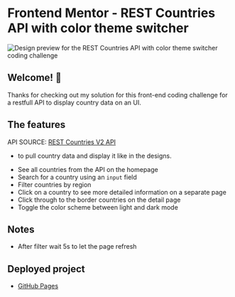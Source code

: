 # Frontend Mentor - REST Countries API with color theme switcher

![Design preview for the REST Countries API with color theme switcher coding challenge](/Users/benjaminscharf/Desktop/Coding/Challenges/rest-countries-api-with-color-theme-switcher-master/Source_Code/Countries_Screenshot.png)

## Welcome! 👋

Thanks for checking out my solution for this front-end coding challenge for a restfull API to display country data on an UI.

## The features

API SOURCE: [REST Countries V2 API](https://restcountries.com/#api-endpoints-v2)

- to pull country data and display it like in the designs.

* See all countries from the API on the homepage
* Search for a country using an `input` field
* Filter countries by region
* Click on a country to see more detailed information on a separate page
* Click through to the border countries on the detail page
* Toggle the color scheme between light and dark mode

## Notes

- After filter wait 5s to let the page refresh

## Deployed project

- [GitHub Pages](https://pages.github.com/)
